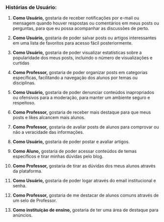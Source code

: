 ### Histórias de Usuário:

1. **Como Usuário,** gostaria de receber notificações por e-mail ou mensagem quando houver respostas ou comentários em meus posts ou perguntas, para que eu possa acompanhar as discussões de perto.

2. **Como Usuário,** gostaria de poder salvar posts ou artigos interessantes em uma lista de favoritos para acesso fácil posteriormente.

3. **Como Usuário,** gostaria de poder visualizar estatísticas sobre a popularidade dos meus posts, incluindo o número de visualizações e curtidas 

4. **Como Professor,** gostaria de poder organizar posts em categorias específicas, facilitando a navegação dos alunos por temas ou disciplinas.

5. **Como Usuário,** gostaria de poder denunciar conteúdos inapropriados ou ofensivos para a moderação, para manter um ambiente seguro e respeitoso.

6. **Como Professor,** gostaria de receber mais destaque para que meus posts e likes alcancem mais alunos.

7. **Como Professor,** gostaria de avaliar posts de alunos para comprovar ou não a veracidade das informações.

8. **Como Usuário,** gostaria de poder postar e avaliar artigos.

9. **Como Aluno,** gostaria de poder acessar conteúdos de temas específicos e tirar minhas dúvidas pelo blog.

10. **Como Professor,** gostaria de tirar as dúvidas dos meus alunos através da plataforma.

11. **Como Usuário,**  gostaria de poder logar através do email institucional e senha.

12. **Como Professor,** gostaria de me destacar de alunos comuns através de um selo de Professor.

13. **Como instituiçào de ensino,** gostaria de ter uma área de destaque para anúncios.
